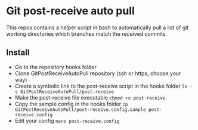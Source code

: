 # Git post-receive auto pull

This repos contains a helper script in bash to automatically pull a list of git working directories which branches match the received commits.

## Install

* Go to the repository hooks folder
* Clone GitPostReceiveAutoPull repository (ssh or https, choose your way)
* Create a symbolic link to the post-receive script in the hooks folder
  `ls -s GitPostReceiveAutoPull/post-receive`
* Make the post-receive file executable
  `chmod +x post-receive`
* Copy the sample config in the hooks folder
  `cp GitPostReceiveAutoPull/post-receive.config.sample post-receive.config`
* Edit your config
  `nano post-receive.config`


